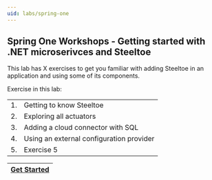 ```yaml
---
uid: labs/spring-one
---
```


[home-page-link]: /labs/spring-one
[exercise-1-link]: (xref:labs/spring-one/exercise1)
[exercise-2-link]: /labs/spring-one/exercise2
[exercise-3-link]: /labs/spring-one/exercise3
[exercise-4-link]: /labs/spring-one/exercise4
[exercise-5-link]: /labs/spring-one/exercise5

## Spring One Workshops - Getting started with .NET microserivces and Steeltoe

This lab has X exercises to get you familiar with adding Steeltoe in an application and using some of its components.

Exercise in this lab:

|||
|:--:|:--|
|1.|Getting to know Steeltoe|
|2.|Exploring all actuators|
|3.|Adding a cloud connector with SQL|
|4.|Using an external configuration provider|
|5.|Exercise 5|

|[Get Started][exercise-1-link]|
|:--:|
